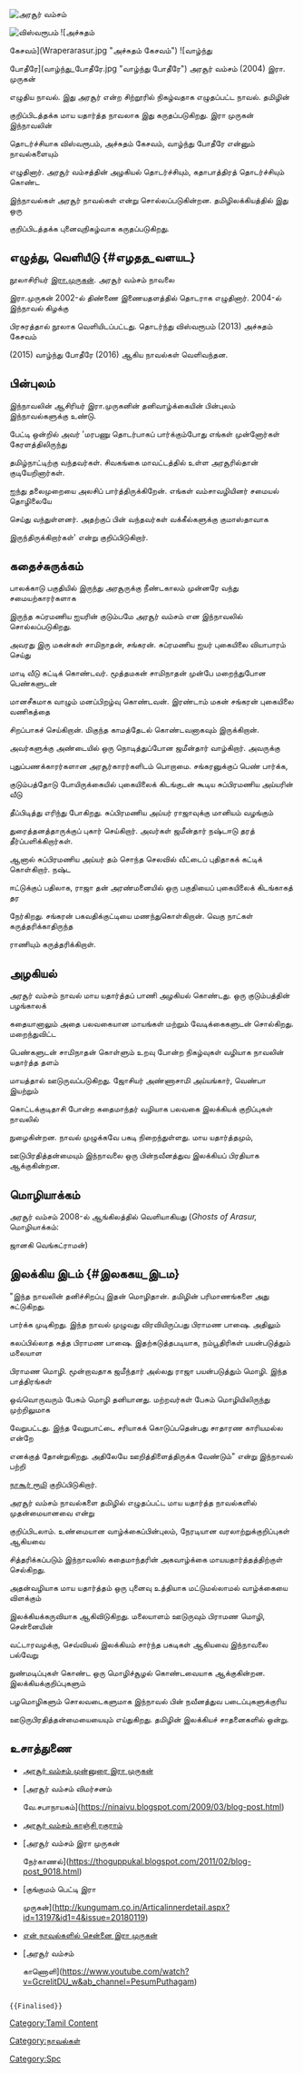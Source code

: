 ![அரசூர் வம்சம்](Arasoor-vamsam.jpg "அரசூர் வம்சம்")
![விஸ்வரூபம்](Viswaroopam.jpg "விஸ்வரூபம்") ![அச்சுதம்
கேசவம்](Wraperarasur.jpg "அச்சுதம் கேசவம்") ![வாழ்ந்து
போதீரே](வாழ்ந்து_போதீரே.jpg "வாழ்ந்து போதீரே") அரசூர் வம்சம் (2004) இரா. முருகன்
எழுதிய நாவல். இது அரசூர் என்ற சிற்றூரில் நிகழ்வதாக எழுதப்பட்ட நாவல். தமிழின்
குறிப்பிடத்தக்க மாய யதார்த்த நாவலாக இது கருதப்படுகிறது. இரா முருகன் இந்நாவலின்
தொடர்ச்சியாக விஸ்வரூபம், அச்சுதம் கேசவம், வாழ்ந்து போதீரே என்னும் நாவல்களையும்
எழுதினார். அரசூர் வம்சத்தின் அழகியல் தொடர்ச்சியும், கதாபாத்திரத் தொடர்ச்சியும் கொண்ட
இந்நாவல்கள் அரசூர் நாவல்கள் என்று சொல்லப்படுகின்றன. தமிழிலக்கியத்தில் இது ஒரு
குறிப்பிடத்தக்க புனைவுநிகழ்வாக கருதப்படுகிறது.

## எழுத்து, வெளியீடு {#எழதத_வளயட}

நூலாசிரியர் [இரா.முருகன்](இரா.முருகன் "wikilink"). அரசூர் வம்சம் நாவலை
இரா.முருகன் 2002-ல் திண்ணை இணையதளத்தில் தொடராக எழுதினார். 2004-ல் இந்நாவல் கிழக்கு
பிரசுரத்தால் நூலாக வெளியிடப்பட்டது. தொடர்ந்து விஸ்வரூபம் (2013) அச்சுதம் கேசவம்
(2015) வாழ்ந்து போதீரே (2016) ஆகிய நாவல்கள் வெளிவந்தன.

## பின்புலம்

இந்நாவலின் ஆசிரியர் இரா.முருகனின் தனிவாழ்க்கையின் பின்புலம் இந்நாவல்களுக்கு உண்டு.
பேட்டி ஒன்றில் அவர் 'மரபணு தொடர்பாகப் பார்க்கும்போது எங்கள் முன்னோர்கள் கேரளத்திலிருந்து
தமிழ்நாட்டிற்கு வந்தவர்கள். சிவகங்கை மாவட்டத்தில் உள்ள அரசூரில்தான் குடியேறினார்கள்.
ஐந்து தலைமுறையை அலசிப் பார்த்திருக்கிறேன். எங்கள் வம்சாவழியினர் சமையல் தொழிலையே
செய்து வந்துள்ளனர். அதற்குப் பின் வந்தவர்கள் வக்கீல்களுக்கு குமாஸ்தாவாக
இருந்திருக்கிறார்கள்' என்று குறிப்பிடுகிறார்.

## கதைச்சுருக்கம்

பாலக்காடு பகுதியில் இருந்து அரசூருக்கு நீண்டகாலம் முன்னரே வந்து சமையற்காரர்களாக
இருந்த சுப்ரமணிய ஐயரின் குடும்பமே அரசூர் வம்சம் என இந்நாவலில் சொல்லப்படுகிறது.
அவரது இரு மகன்கள் சாமிநாதன், சங்கரன். சுப்ரமணிய ஐயர் புகையிலை வியாபாரம் செய்து
மாடி வீடு கட்டிக் கொண்டவர். மூத்தமகன் சாமிநாதன் முன்பே மறைந்துபோன பெண்களுடன்
மானசீகமாக வாழும் மனப்பிறழ்வு கொண்டவன். இரண்டாம் மகன் சங்கரன் புகையிலை வணிகத்தை
சிறப்பாகச் செய்கிறான். மிகுந்த காமத்தேடல் கொண்டவனாகவும் இருக்கிறான்.

அவர்களுக்கு அண்டையில் ஒரு நொடித்துப்போன ஜமீன்தார் வாழ்கிறார். அவருக்கு
புதுப்பணக்காரர்களான அரசூர்காரர்களிடம் பொறாமை. சங்கரனுக்குப் பெண் பார்க்க,
குடும்பத்தோடு போயிருக்கையில் புகையிலைக் கிடங்குடன் கூடிய சுப்பிரமணிய அய்யரின் வீடு
தீப்பிடித்து எரிந்து போகிறது. சுப்பிரமணிய அய்யர் ராஜாவுக்கு மானியம் வழங்கும்
துரைத்தனத்தாருக்குப் புகார் செய்கிறார். அவர்கள் ஜமீன்தார் நஷ்டஈடு தரத் தீர்ப்பளிக்கிறார்கள்.
ஆனால் சுப்பிரமணிய அய்யர் தம் சொந்த செலவில் வீட்டைப் புதிதாகக் கட்டிக் கொள்கிறார். நஷ்ட
ஈட்டுக்குப் பதிலாக, ராஜா தன் அரண்மனையில் ஒரு பகுதியைப் புகையிலைக் கிடங்காகத் தர
நேர்கிறது. சங்கரன் பகவதிக்குட்டியை மணந்துகொள்கிறான். வெகு நாட்கள் கருத்தரிக்காதிருந்த
ராணியும் கருத்தரிக்கிறாள்.

## அழகியல்

அரசூர் வம்சம் நாவல் மாய யதார்த்தப் பாணி அழகியல் கொண்டது. ஒரு குடும்பத்தின் பழங்காலக்
கதையானாலும் அதை பலவகையான மாயங்கள் மற்றும் வேடிக்கைகளுடன் சொல்கிறது. மறைந்துவிட்ட
பெண்களுடன் சாமிநாதன் கொள்ளும் உறவு போன்ற நிகழ்வுகள் வழியாக நாவலின் யதார்த்த தளம்
மாயத்தால் ஊடுருவப்படுகிறது. ஜோசியர் அண்ணாசாமி அய்யங்கார், வெண்பா இயற்றும்
கொட்டக்குடிதாசி போன்ற கதைமாந்தர் வழியாக பலவகை இலக்கியக் குறிப்புகள் நாவலில்
நுழைகின்றன. நாவல் முழுக்கவே பகடி நிறைந்துள்ளது. மாய யதார்த்தமும்,
ஊடுபிரதித்தன்மையும் இந்நாவலை ஒரு பின்நவீனத்துவ இலக்கியப் பிரதியாக ஆக்குகின்றன.

## மொழியாக்கம்

அரசூர் வம்சம் 2008-ல் ஆங்கிலத்தில் வெளியாகியது (*Ghosts of Arasur,* மொழியாக்கம்:
ஜானகி வெங்கட்ராமன்)

## இலக்கிய இடம் {#இலககய_இடம}

"இந்த நாவலின் தனிச்சிறப்பு இதன் மொழிதான். தமிழின் பரிமாணங்களை அது சுட்டுகிறது.
பார்க்க முடிகிறது. இந்த நாவல் முழுவது விரவியிருப்பது பிராமண பாஷை. அதிலும்
கலப்பில்லாத சுத்த பிராமண பாஷை. இதற்கடுத்தபடியாக, நம்பூதிரிகள் பயன்படுத்தும் மலையாள
பிராமண மொழி. மூன்றாவதாக ஜமீந்தார் அல்லது ராஜா பயன்படுத்தும் மொழி. இந்த பாத்திரங்கள்
ஒவ்வொருவரும் பேசும் மொழி தனியானது. மற்றவர்கள் பேசும் மொழியிலிருந்து முற்றிலுமாக
வேறுபட்டது. இந்த வேறுபாட்டை சரியாகக் கொடுப்பதென்பது சாதாரண காரியமல்ல என்றே
எனக்குத் தோன்றுகிறது. அதிலேயே ஊறித்திளைத்திருக்க வேண்டும்" என்று இந்நாவல் பற்றி
[நாகூர் ரூமி](நாகூர்_ரூமி "wikilink") குறிப்பிடுகிறார்.

அரசூர் வம்சம் நாவல்களை தமிழில் எழுதப்பட்ட மாய யதார்த்த நாவல்களில் முதன்மையானவை என்று
குறிப்பிடலாம். உண்மையான வாழ்க்கைப்பின்புலம், நேரடியான வரலாற்றுக்குறிப்புகள் ஆகியவை
சித்தரிக்கப்படும் இந்நாவலில் கதைமாந்தரின் அகவாழ்க்கை மாயயதார்த்தத்திற்குள் செல்கிறது.
அதன்வழியாக மாய யதார்த்தம் ஒரு புனைவு உத்தியாக மட்டுமல்லாமல் வாழ்க்கையை விளக்கும்
இலக்கியக்கருவியாக ஆகிவிடுகிறது. மலையாளம் ஊடுருவும் பிராமண மொழி, சென்னையின்
வட்டாரவழக்கு, செவ்வியல் இலக்கியம் சார்ந்த பகடிகள் ஆகியவை இந்நாவலை பல்வேறு
நுண்மடிப்புகள் கொண்ட ஒரு மொழிச்சூழல் கொண்டவையாக ஆக்குகின்றன. இலக்கியக்குறிப்புகளும்
பழமொழிகளும் சொலவடைகளுமாக இந்நாவல் பின் நவீனத்துவ படைப்புகளுக்குரிய
ஊடுருபிரதித்தன்மையையையும் எய்துகிறது. தமிழின் இலக்கியச் சாதனைகளில் ஒன்று.

## உசாத்துணை

-   [அரசூர் வம்சம் முன்னுரை இரா முருகன்](https://www.eramurukan.in/?p=5824)
-   [அரசூர் வம்சம் விமர்சனம்
    வே.சபாநாயகம்](https://ninaivu.blogspot.com/2009/03/blog-post.html)
-   [அரசூர் வம்சம் காஞ்சி ரகுராம்](https://www.eramurukan.in/?p=982)
-   [அரசூர் வம்சம் இரா முருகன்
    நேர்காணல்](https://thoguppukal.blogspot.com/2011/02/blog-post_9018.html)
-   [குங்குமம் பெட்டி இரா
    முருகன்](http://kungumam.co.in/Articalinnerdetail.aspx?id=13197&id1=4&issue=20180119)
-   [என் நாவல்களில் சென்னை இரா முருகன்](https://www.eramurukan.in/?p=5301)
-   [அரசூர் வம்சம்
    காணொளி](https://www.youtube.com/watch?v=GcrelitDU_w&ab_channel=PesumPuthagam)

```{=mediawiki}
{{Finalised}}
```
[Category:Tamil Content](Category:Tamil_Content "wikilink")
[Category:நாவல்கள்](Category:நாவல்கள் "wikilink")
[Category:Spc](Category:Spc "wikilink")
